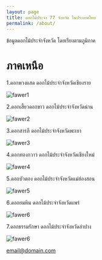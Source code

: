 ```yaml
---
layout: page
title: ดอกไม้ประจำ 77 จังหวัด ในประเทศไทย
permalink: /about/
---
```

ข้อมูลดอกไม้ประจำจังหวัด โดยเรียงตามภูมิภาค

# ภาคเหนือ

1.ดอกพวงแสด ดอกไม้ประจำจังหวัดเชียงราย

![fawer1](https://baansuan.files.wordpress.com/2008/02/puangsaed08.jpg?w=480&h=360)

2.ดอกเสี้ยวดอกขาว ดอกไม้ประจำจังหวัดน่าน

![fawer2](https://www.pstip.com/images/article-pstip/Health/herb/herb-040758-1.jpg)

3.ดอกสารภี ดอกไม้ประจำจังหวัดพะเยา

![fawer3](http://image.dek-d.com/27/0311/3677/117848938)

4.ดอกทองกวาว ดอกไม้ประจำจังหวัดเชียงใหม่

![fawer4](http://4.bp.blogspot.com/-b3X7M9tmd7w/ThhHm2RIgKI/AAAAAAAABCo/qYdaRTKkAYA/s400/47)


5.ดอกบัวตอง ดอกไม้ประจำจังหวัดแม่ฮ่องสอน

![fawer5](http://oknation.nationtv.tv/blog/home/blog_data/20/36020/images/buatong.jpg)


6.ดอกยมหิน ดอกไม้ประจำจังหวัดแพร่

![fawer6](http://www.qsbg.org/database/Botanic_Book%20full%20option/Picture/jackth/y_61_opt.jpeg)

7.ดอกธรรมรักษา ดอกไม้ประจำจังหวัดลำปาง

![fawer6]()












[email@domain.com](mailto:email@domain.com)
